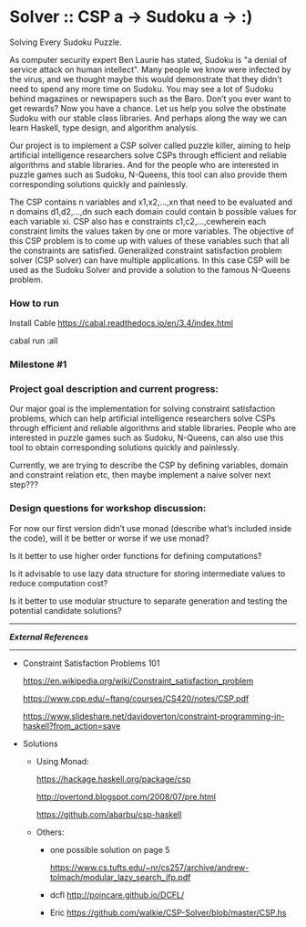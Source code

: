 # Solver :: CSP a -> Sudoku a -> :) 

Solving Every Sudoku Puzzle. 

As computer security expert Ben Laurie has stated, Sudoku is "a denial of service attack on human intellect". Many people we know were infected by the virus, and we thought maybe this would demonstrate that they didn't need to spend any more time on Sudoku. You may see a lot of Sudoku behind magazines or newspapers such as the Baro. Don’t you ever want to get rewards? Now you have a chance. Let us help you solve the obstinate Sudoku with our stable class libraries. And perhaps along the way we can learn Haskell, type design, and algorithm analysis.


Our project is to implement a CSP solver called puzzle killer, aiming to help artificial intelligence researchers solve CSPs through efficient and reliable algorithms and stable libraries. And for the people who are interested in puzzle games such as Sudoku, N-Queens, this tool can also provide them corresponding solutions quickly and painlessly.


The CSP contains n variables and x1,x2,...,xn that need to be evaluated and n domains d1,d2,...,dn such each domain could contain b possible values for each variable xi. CSP also has e constraints c1,c2,...,cewherein each constraint limits the values taken by one or more variables. The objective of this CSP problem is to come up with values of these variables such that all the constraints are satisfied. Generalized constraint satisfaction problem solver (CSP solver) can have multiple applications. In this case CSP will be used as the Sudoku Solver and provide a solution to the famous N-Queens problem.

### How to run

Install Cable
https://cabal.readthedocs.io/en/3.4/index.html

cabal run :all 

### Milestone #1

### Project goal description and current progress:

Our major goal is the implementation for solving constraint satisfaction problems, which can help artificial intelligence researchers solve CSPs through efficient and reliable algorithms and stable libraries. People who are interested in puzzle games such as Sudoku, N-Queens, can also use this tool to obtain corresponding solutions quickly and painlessly. 

Currently, we are trying to describe the CSP by defining variables, domain and constraint relation etc, then maybe implement a naive solver next step???

### Design questions for workshop discussion:

For now our first version didn’t use monad (describe what’s included inside the code), will it be better or worse if we use monad?

Is it better to use higher order functions for defining computations?

Is it advisable to use lazy data structure for storing intermediate values to reduce computation cost?

Is it better to use modular structure to separate generation and testing the potential candidate solutions? 


*************************
***External References***
*************************

- Constraint Satisfaction Problems 101

  https://en.wikipedia.org/wiki/Constraint_satisfaction_problem
  
  https://www.cpp.edu/~ftang/courses/CS420/notes/CSP.pdf
  
  https://www.slideshare.net/davidoverton/constraint-programming-in-haskell?from_action=save

- Solutions
    - Using Monad:
    
      https://hackage.haskell.org/package/csp
      
      http://overtond.blogspot.com/2008/07/pre.html
      
      https://github.com/abarbu/csp-haskell
      
    - Others:
    
      - one possible solution on page 5
      
        https://www.cs.tufts.edu/~nr/cs257/archive/andrew-tolmach/modular_lazy_search_jfp.pdf
        
      - dcfl
        http://poincare.github.io/DCFL/
        
      - Eric
        https://github.com/walkie/CSP-Solver/blob/master/CSP.hs


















